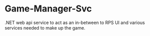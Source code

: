 # Game-Manager-Svc

.NET web api service to act as an in-between to RPS UI and various services needed to make up the game.